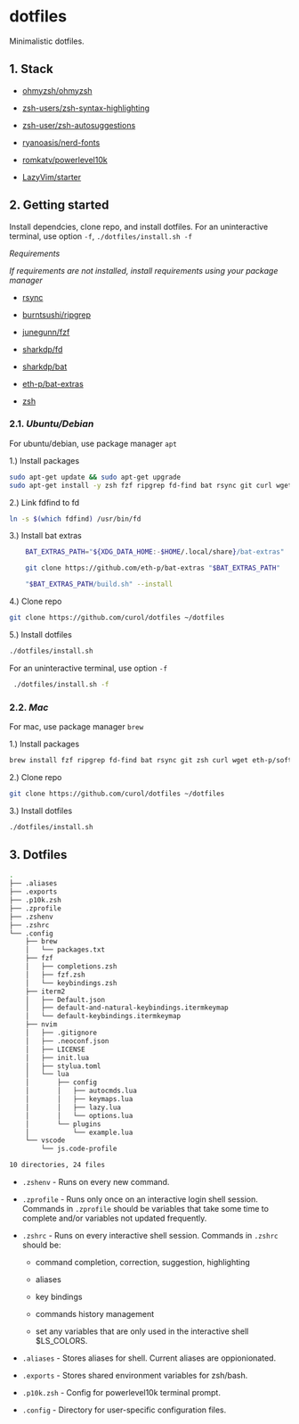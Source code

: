 # dotfiles

Minimalistic dotfiles.

## 1. Stack

- [ohmyzsh/ohmyzsh](https://github.com/ohmyzsh/ohmyzsh)

- [zsh-users/zsh-syntax-highlighting](https://github.com/zsh-users/zsh-syntax-highlighting)

- [zsh-user/zsh-autosuggestions](https://github.com/zsh-users/zsh-autosuggestions)

- [ryanoasis/nerd-fonts](https://github.com/ryanoasis/nerd-fonts/raw/HEAD/patched-fonts/DroidSansMono/complete/Droid%20Sans%20Mono%20Nerd%20Font%20Complete.otf)

- [romkatv/powerlevel10k](https://github.com/romkatv/powerlevel10k)

- [LazyVim/starter](https://github.com/LazyVim/starter)

## 2. Getting started

Install dependcies, clone repo, and install dotfiles. For an uninteractive terminal, use option `-f`, `./dotfiles/install.sh -f`

*Requirements*

*If requirements are not installed, install requirements using your package manager*

- [rsync](https://rsync.samba.org/)

- [burntsushi/ripgrep](https://github.com/BurntSushi/ripgrep)

- [junegunn/fzf](https://github.com/junegunn/fzf)

- [sharkdp/fd](https://github.com/sharkdp/fd)

- [sharkdp/bat](https://github.com/sharkdp/bat)

- [eth-p/bat-extras](https://github.com/eth-p/bat-extras)

- [zsh](https://github.com/zsh-users/zsh)

### 2.1. *Ubuntu/Debian*

For ubuntu/debian, use package manager `apt`

1.) Install packages

```bash
sudo apt-get update && sudo apt-get upgrade
sudo apt-get install -y zsh fzf ripgrep fd-find bat rsync git curl wget
```

2.) Link fdfind to fd

```bash
ln -s $(which fdfind) /usr/bin/fd 
```

3.) Install bat extras 

```bash
    BAT_EXTRAS_PATH="${XDG_DATA_HOME:-$HOME/.local/share}/bat-extras"

    git clone https://github.com/eth-p/bat-extras "$BAT_EXTRAS_PATH"

    "$BAT_EXTRAS_PATH/build.sh" --install
```

4.) Clone repo

```bash
git clone https://github.com/curol/dotfiles ~/dotfiles
```

5.) Install dotfiles

```bash
./dotfiles/install.sh
```

For an uninteractive terminal, use option `-f`

```bash
 ./dotfiles/install.sh -f
```

### 2.2. *Mac*

For mac, use package manager `brew`

1.) Install packages

```sh
brew install fzf ripgrep fd-find bat rsync git zsh curl wget eth-p/software/bat-extras
```

2.) Clone repo

```bash
git clone https://github.com/curol/dotfiles ~/dotfiles

```

3.) Install dotfiles

```bash
./dotfiles/install.sh
```

## 3. Dotfiles

```sh
.
├── .aliases
├── .exports
├── .p10k.zsh
├── .zprofile
├── .zshenv
├── .zshrc
└── .config
    ├── brew
    │   └── packages.txt
    ├── fzf
    │   ├── completions.zsh
    │   ├── fzf.zsh
    │   └── keybindings.zsh
    ├── iterm2
    │   ├── Default.json
    │   ├── default-and-natural-keybindings.itermkeymap
    │   └── default-keybindings.itermkeymap
    ├── nvim
    │   ├── .gitignore
    │   ├── .neoconf.json
    │   ├── LICENSE
    │   ├── init.lua
    │   ├── stylua.toml
    │   └── lua
    │       ├── config
    │       │   ├── autocmds.lua
    │       │   ├── keymaps.lua
    │       │   ├── lazy.lua
    │       │   └── options.lua
    │       └── plugins
    │           └── example.lua
    └── vscode
        └── js.code-profile

10 directories, 24 files
```

- `.zshenv` - Runs on every new command.

- `.zprofile` - Runs only once on an interactive login shell session.
Commands in `.zprofile` should be variables that take some time to complete and/or variables not updated frequently.

- `.zshrc` - Runs on every interactive shell session.
Commands in `.zshrc` should be:
    - command completion, correction, suggestion, highlighting

    - aliases

    - key bindings

    - commands history management

    - set any variables that are only used in the interactive shell $LS_COLORS.

- `.aliases` - Stores aliases for shell. Current aliases are oppionionated.

- `.exports` - Stores shared environment variables for zsh/bash. 

- `.p10k.zsh` - Config for powerlevel10k terminal prompt. 

- `.config` - Directory for user-specific configuration files.